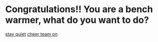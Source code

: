 # Congratulations!! You are a bench warmer, what do you want to do?
[stay quiet](situations/mean-look.md)
[cheer team on](situations/coach-sub.md)